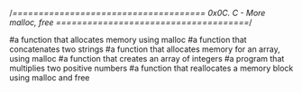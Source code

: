 /*===================================== 0x0C. C - More malloc, free =====================================*/

#a function that allocates memory using malloc
#a function that concatenates two strings
#a function that allocates memory for an array, using malloc
#a function that creates an array of integers
#a program that multiplies two positive numbers
#a function that reallocates a memory block using malloc and free


